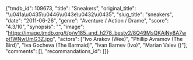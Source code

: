 {"tmdb_id": 109673, "title": "Sneakers", "original_title": "\u041a\u0435\u0446\u043e\u0432\u0435", "slug_title": "sneakers", "date": "2011-06-26", "genre": "Aventure / Action / Drame", "score": "4.3/10", "synopsis": "", "image": "https://image.tmdb.org/t/p/w185_and_h278_bestv2/8Q49MsQKAjNy8A7wpt1WNwUmG3Z.jpg", "actors": ["Ivo Arakov (Wee)", "Phillip Avramov (The Bird)", "Iva Gocheva (The Barmaid)", "Ivan Barnev (Ivo)", "Marian Valev ()"], "comments": [], "recommandations_id": []}